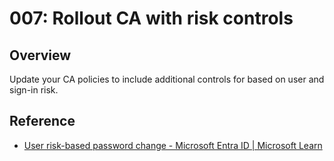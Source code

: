 # 007: Rollout CA with risk controls

## Overview

Update your CA policies to include additional controls for based on user and sign-in risk.

## Reference

* [User risk-based password change - Microsoft Entra ID | Microsoft Learn](https://learn.microsoft.com/en-us/entra/identity/conditional-access/howto-conditional-access-policy-risk-user)
